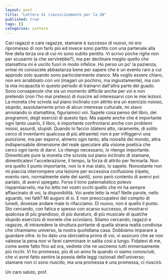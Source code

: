 ```yaml
---
layout: post
title: "Lettera di riavvicinamento per la 2N"
published: true
tags: [] 
categories: Lettere
---
```


Cari ragazzi e care ragazze,
stamane è successo di nuovo, mi ero ripromesso di non farlo più ed invece sono partito con una
partenale alla fine della terza ora di cui mi sono subito pentito. Vi scrivo poche righe non per scusarmi
(a che servirebbe?), ma per declinare meglio quello che stamattina mi è uscito fuori in modo
infelice. Ho perso un po' la pazienza, ormai mi conoscete abbastanza bene per sapere che
è un evento raro a cui approdo solo quando sono particolarmente stanco. Ma voglio essere chiaro, non
ero arrabbiato con voi (magari un pochino, ma ingiustamente), ma con la mia incapacità in questo periodo di trainarvi
dall'altra parte del guado. Sono consapevole che sia un momento difficile anche per voi e non
pretendo (non l'ho mai preteso) di riuscire ad interessarvi con le mie lezioni. La moneta che
scivola sul piano inclinato con attrito era un esercizio noioso, stupido, assolutamente privo di
alcun interesse culturale, mi stavo annoiando io stamattina, figuriamoci voi. Sapete cosa penso del
libro, dei programmi, degli esercizi di questo tipo. Ma sapete anche che è importante ogni tanto
usarlo, il libro, è importante confrontarsi anche con problemi noiosi, assurdi, stupidi. Quando lo
faccio (datemi atto, raramente, di solito cerco di inventarmi qualcosa di più attraente) non è per
infliggervi una punizione, ma per esporvi, almeno ogni tanto, alla noiosità del mondo, altra
indispensabile dimensione del reale speculare alla visione poetica che cerco ogni tanto di darvi. Lo ritengo
necessario, lo ritengo importante. Dimenticate pure la moneta che scivola sul piano inclinato di
stamane, dimenticatevi l'accelerazione, il tempo, la forza di attrito per fermarla. Non era quello
il punto importante, non lo è mai stato, lo sapete. Nonostante non mi piaccia
interrompere una lezione per eccessiva confusione (ripeto, evento raro, normalmente siete dei
santi), sono però contento di avervi poi parlato, di avervi spiegato. Forse il tono paternalistico
potevo risparmiarvelo, ma ho letto nei vostri occhi quello che mi ha sempre affascinato di voi, la
disponibilità. Voi avete letto la mia? Nelle parole, nello sguardo, nei fatti? Mi auguro di si. E
non preoccupatevi del compito di lunedi, dovesse andare male lo rifacciamo. Di nuovo, non è quello
il punto. Sto cercando, con fatica e spesso con scarso successo, di mostrarvi qualcosa di più
grandioso, di più duraturo, di più musicale di qualche stupido esercizio di monete che scivolano.
Stiamo cercando, ragazzi e ragazze, di intravedere la struttura portante di quella strana realtà
condivisa che chiamiamo universo, la nostra quotidiana casa. Dobbiamo imparare a guardare oltre. Io
ho dato una sbirciatina prima di voi, vi assicuro che se non valesse la pena non vi farei camminare
in salita così a lungo. Fidatevi di me, come avete fatto fino ad ora, vedrete che ne usciremo tutti
immensamente più ricchi. Vi ho promesso, più di un anno fa quando ci siamo conosciuti, che vi avrei
fatto sentire la poesia delle leggi razionali dell'universo; stamane non ci sono riuscito, ma una
promessa è una promessa, ci riuscirò.

Un caro saluto, prof.
